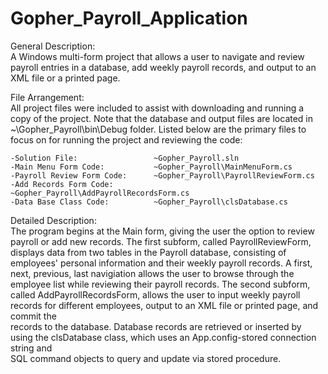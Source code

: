 # Gopher_Payroll_Application

General Description:<br>
A Windows multi-form project that allows a user to navigate and review payroll entries in a database, add weekly payroll records, 
and output to an XML file or a printed page. 

File Arrangement:<br>
All project files were included to assist with downloading and running a copy of the project.  Note that the database and output 
files are located in ~\Gopher_Payroll\bin\Debug folder.  Listed below are the primary files to focus on for running the project 
and reviewing the code:
	
	-Solution File: 				~Gopher_Payroll.sln
	-Main Menu Form Code:			~Gopher_Payroll\MainMenuForm.cs
	-Payroll Review Form Code:		~Gopher_Payroll\PayrollReviewForm.cs
	-Add Records Form Code:			~Gopher_Payroll\AddPayrollRecordsForm.cs
	-Data Base Class Code:			~Gopher_Payroll\clsDatabase.cs

Detailed Description:<br>
The program begins at the Main form, giving the user the option to review payroll or add new records.  The first subform, called PayrollReviewForm, 
displays data from two tables in the Payroll database, consisting of employees' personal information and their weekly payroll records.  A first, next, 
previous, last navigiation allows the user to browse through the employee list while reviewing their payroll records.  The second subform, called 
AddPayrollRecordsForm, allows the user to input weekly payroll records for different employees, output to an XML file or printed page, and commit the  
records to the database. Database records are retrieved or inserted by using the clsDatabase class, which uses an App.config-stored connection string and  
SQL command objects to query and update via stored procedure.  

